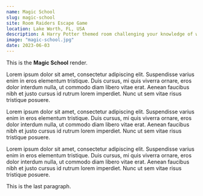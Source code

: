 ```yaml
---
name: Magic School
slug: magic-school
site: Room Raiders Escape Game
location: Lake Worth, FL, USA
description: A Harry Potter themed room challenging your knowledge of wizardry and ability to tackle a tough log puzzle, are you up for the challenge?
image: "magic-school.jpg"
date: 2023-06-03
---
```


This is the **Magic School** render.

Lorem ipsum dolor sit amet, consectetur adipiscing elit. Suspendisse varius enim in
eros elementum tristique. Duis cursus, mi quis viverra ornare, eros dolor interdum nulla, ut commodo
diam libero vitae erat. Aenean faucibus nibh et justo cursus id rutrum lorem imperdiet. Nunc ut sem
vitae risus tristique posuere.

Lorem ipsum dolor sit amet, consectetur adipiscing elit. Suspendisse varius enim in
eros elementum tristique. Duis cursus, mi quis viverra ornare, eros dolor interdum nulla, ut commodo
diam libero vitae erat. Aenean faucibus nibh et justo cursus id rutrum lorem imperdiet. Nunc ut sem
vitae risus tristique posuere.

Lorem ipsum dolor sit amet, consectetur adipiscing elit. Suspendisse varius enim in
eros elementum tristique. Duis cursus, mi quis viverra ornare, eros dolor interdum nulla, ut commodo
diam libero vitae erat. Aenean faucibus nibh et justo cursus id rutrum lorem imperdiet. Nunc ut sem
vitae risus tristique posuere.

This is the last paragraph.